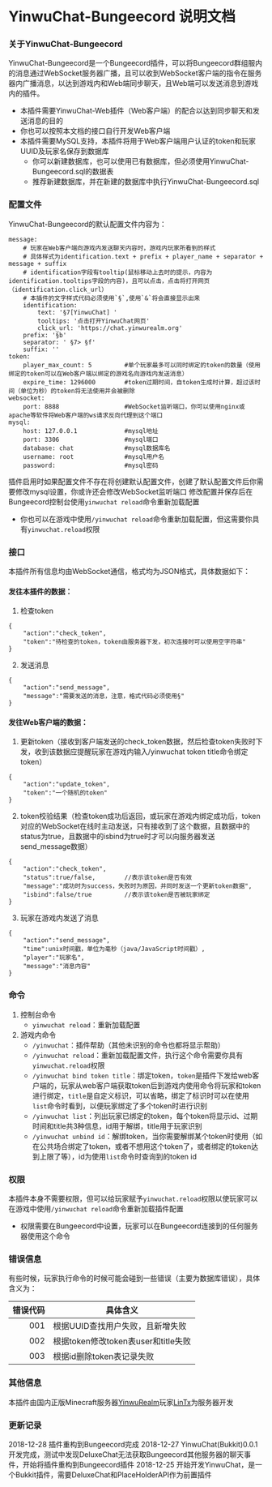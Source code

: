 # YinwuChat-Bungeecord 说明文档

### 关于YinwuChat-Bungeecord
YinwuChat-Bungeecord是一个Bungeecord插件，可以将Bungeecord群组服内的消息通过WebSocket服务器广播，且可以收到WebSocket客户端的指令在服务器内广播消息，以达到游戏内和Web端同步聊天，且Web端可以发送消息到游戏内的插件。

- 本插件需要YinwuChat-Web插件（Web客户端）的配合以达到同步聊天和发送消息的目的
- 你也可以按照本文档的接口自行开发Web客户端
- 本插件需要MySQL支持，本插件将用于Web客户端用户认证的token和玩家UUID及玩家名保存到数据库
    - 你可以新建数据库，也可以使用已有数据库，但必须使用YinwuChat-Bungeecord.sql的数据表
    - 推荐新建数据库，并在新建的数据库中执行YinwuChat-Bungeecord.sql

### 配置文件
YinwuChat-Bungeecord的默认配置文件内容为：

```
message:
    # 玩家在Web客户端向游戏内发送聊天内容时，游戏内玩家所看到的样式
    # 具体样式为identification.text + prefix + player_name + separator + message + suffix
    # identification字段有tooltip(鼠标移动上去时的提示，内容为identification.tooltips字段的内容)，且可以点击，点击将打开网页（identification.click_url）
    # 本插件的文字样式代码必须使用`§`,使用`&`将会直接显示出来
    identification: 
        text: '§7[YinwuChat] '
        tooltips: '点击打开YinwuChat网页'
        click_url: 'https://chat.yinwurealm.org'
    prefix: '§b'
    separator: ' §7> §f'
    suffix: ''
token:
    player_max_count: 5         #单个玩家最多可以同时绑定的token的数量（使用绑定的token可以在Web客户端以绑定的游戏名向游戏内发送消息）
    expire_time: 1296000        #token过期时间，自token生成时计算，超过该时间（单位为秒）的token将无法使用并会被删除
websocket:
    port: 8888                  #WebSocket监听端口，你可以使用nginx或apache等软件将Web客户端的ws请求反向代理到这个端口
mysql:
    host: 127.0.0.1             #mysql地址
    port: 3306                  #mysql端口
    database: chat              #mysql数据库名
    username: root              #mysql用户名
    password:                   #mysql密码
```

插件启用时如果配置文件不存在将创建默认配置文件，创建了默认配置文件后你需要修改mysql设置，你或许还会修改WebSocket监听端口
修改配置并保存后在Bungeecord控制台使用`yinwuchat reload`命令重新加载配置
* 你也可以在游戏中使用`/yinwuchat reload`命令重新加载配置，但这需要你具有`yinwuchat.reload`权限


### 接口

本插件所有信息均由WebSocket通信，格式均为JSON格式，具体数据如下：
#### 发往本插件的数据：
1. 检查token
```
{
    "action":"check_token",
    "token":"待检查的token，token由服务器下发，初次连接时可以使用空字符串"
}
```
2. 发送消息
```
{
    "action":"send_message",
    "message":"需要发送的消息，注意，格式代码必须使用§"
}
```

#### 发往Web客户端的数据：
1. 更新token（接收到客户端发送的check_token数据，然后检查token失败时下发，收到该数据应提醒玩家在游戏内输入/yinwuchat token title命令绑定token）
```
{
    "action":"update_token",
    "token":"一个随机的token"
}
```
2. token校验结果（检查token成功后返回，或玩家在游戏内绑定成功后，token对应的WebSocket在线时主动发送，只有接收到了这个数据，且数据中的status为true，且数据中的isbind为true时才可以向服务器发送send_message数据）
```
{
    "action":"check_token",
    "status":true/false,        //表示该token是否有效
    "message":"成功时为success，失败时为原因，并同时发送一个更新token数据",
    "isbind":false/true         //表示该token是否被玩家绑定
}
```
3. 玩家在游戏内发送了消息
```
{
    "action":"send_message",
    "time":unix时间戳，单位为毫秒（java/JavaScript时间戳）,
    "player":"玩家名",
    "message":"消息内容"
}
```

### 命令
1. 控制台命令
    - `yinwuchat reload`：重新加载配置
2. 游戏内命令
    - `/yinwuchat`：插件帮助（其他未识别的命令也都将显示帮助）
    - `/yinwuchat reload`：重新加载配置文件，执行这个命令需要你具有`yinwuchat.reload`权限
    - `/yinwuchat bind token title`：绑定token，`token`是插件下发给web客户端的，玩家从web客户端获取token后到游戏内使用命令将玩家和token进行绑定，`title`是自定义标识，可以省略，绑定了标识时可以在使用`list`命令时看到，以便玩家绑定了多个token时进行识别
    - `/yinwuchat list`：列出玩家已绑定的token，每个token将显示id、过期时间和title共3种信息，id用于解绑，title用于玩家识别
    - `/yinwuchat unbind id`：解绑token，当你需要解绑某个token时使用（如在公共场合绑定了token，或者不想用这个token了，或者绑定的token达到上限了等），id为使用`list`命令时查询到的token id

### 权限
本插件本身不需要权限，但可以给玩家赋予`yinwuchat.reload`权限以使玩家可以在游戏中使用`/yinwuchat reload`命令重新加载插件配置
- 权限需要在Bungeecord中设置，玩家可以在Bungeecord连接到的任何服务器使用这个命令

### 错误信息
有些时候，玩家执行命令的时候可能会碰到一些错误（主要为数据库错误），具体含义为：

错误代码|具体含义
-:|-
001|根据UUID查找用户失败，且新增失败
002|根据token修改token表user和title失败
003|根据id删除token表记录失败

### 其他信息
本插件由国内正版Minecraft服务器[YinwuRealm](https://www.yinwurealm.org/)玩家[LinTx](https://mine.ly/LinTx.1)为服务器开发

### 更新记录
2018-12-28 插件重构到Bungeecord完成
2018-12-27 YinwuChat(Bukkit)0.0.1开发完成，测试中发现DeluxeChat无法获取Bungeecord其他服务器的聊天事件，开始将插件重构到Bungeecord插件
2018-12-25 开始开发YinwuChat，是一个Bukkit插件，需要DeluxeChat和PlaceHolderAPI作为前置插件